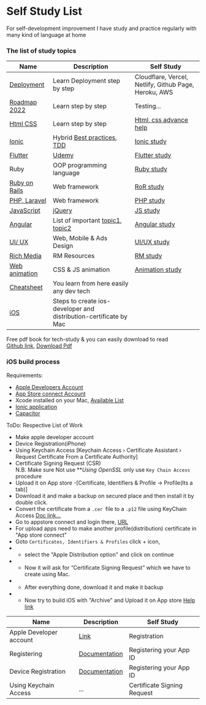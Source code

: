 # Self Study List
For self-development improvement I have study and practice regularly with many kind of language at home  

### The list of study topics
Name | Description | Self Study
------------ | ------------- | -------------
[Deployment](https://github.com/plabon-asad/study-with-deployment) | Learn Deployment step by step | Cloudflare, Vercel, Netlify, Github Page, Heroku, AWS
[Roadmap 2022](https://roadmap.sh/) | Learn step by step | Testing...
[Html CSS](https://roadmap.sh/) | Learn step by step | [Html, css advance help](https://github.com/plabon-asad/study-with-html-css)
[Ionic](https://ionicframework.com/) | Hybrid [Best practices](https://ionicthemes.com/tutorials), [TDD](https://www.youtube.com/playlist?list=PLlyAM-8-I7S9iNcZRfP4SQJhm4Mw5q5ku) | [Ionic study](https://github.com/plabon-asad/study-with-ionic)
[Flutter](https://flutter.com/) | [Udemy]() | [Flutter study](https://github.com/plabon-asad/study-with-flutter)
Ruby | OOP programming language | [Ruby study](https://github.com/plabon-asad/study-with-ruby)
[Ruby on Rails](https://github.com/plabon-asad/learn-RoR) | Web framework | [RoR study](https://github.com/plabon-asad/study-with-ror)
[PHP, Laravel](https://github.com/plabon-asad) | Web framework | [PHP study](https://github.com/plabon-asad/study-with-php)
[JavaScript](https://overapi.com/javascript) | [jQuery](https://overapi.com/jquery) | [JS study](https://github.com/plabon-asad/study-with-js)
[Angular](https://angular.io/) | List of important [topic1](https://www.dottedsquirrel.com/things-to-learn-angular/), [topic2](https://medium.com/@bhavikagarg8/important-topics-of-angular-5d51362ae78e) | [Angular study](https://github.com/plabon-asad/study-with-ng)
[UI/ UX](https://designcode.io/) | Web, Mobile & Ads Design | [UI/UX study](https://github.com/plabon-asad/study-with-uiux)
[Rich Media](https://github.com/plabon-asad/rich-media) | RM Resources | [RM study](https://github.com/plabon-asad/study-with-rm)
[Web animation](https://github.com/plabon-asad/css-animations-ui) | CSS & JS animation | [Animation study](https://github.com/plabon-asad/study-with-animation)
[Cheatsheet](https://overapi.com/) | You learn from here easily any dev tech | []()
[iOS](https://medium.com/mobile-devops-ci-cd-ct/steps-to-create-ios-developer-and-distribution-certificates-with-and-without-a-mac-8449b973ef9d) | Steps to create ios-developer and distribution-certificate by Mac | []()

Free pdf book for tech-study & you can easily download to read <br>
[Github link](https://github.com/Akshaya-Amar/Free-Programming-Books),
[Download Pdf](https://goalkicker.com/)

### iOS build process
Requirements:
 - [Apple Developers Account](https://developer.apple.com/)
 - [App Store connect Account](https://appstoreconnect.apple.com/login)
 - Xcode installed on your Mac, [Available List](https://developer.apple.com/support/xcode/)
 - [Ionic application](https://ionicframework.com/docs/developing/ios)
 - [Capacitor](https://capacitorjs.com/docs/ios#adding-the-ios-platform)

ToDo: Respective List of Work
 - Make apple developer account
 - Device Registration(iPhone)
 - Using Keychain Access [Keychain Access › Certificate Assistant › Request Certificate From a Certificate Authority]
 - Certificate Signing Request (CSR) <br>N.B. Make sure Not use ***Using OpenSSL* only use `Key Chain Access` procedure
 - Upload it on App store -[Certificate, Identifiers & Profile -> Profile(Its a tab)]
 - Download it and make a backup on secured place and then install it by double click.
 - Convert the certificate from a `.cer `file to a `.p12` file using KeyChain Access [Doc link...](https://ionic.io/docs/appflow/package/credentials)
 - Go to appstore connect and login there, [URL](https://appstoreconnect.apple.com/login)
 - For upload apps need to make another profile(distribution) certificate in "App store connect"
 - Goto `Certificates, Identifiers & Profiles` click + icon, 
 -  - select the "Apple Distribution option" and click on continue
 -  - Now it will ask for “Certificate Signing Request” which we have to create using Mac.
 -  - After everything done, download it and make it backup
 -  - Now try to build iOS with "Archive" and Upload it on App store [Help link](https://enappd.com/blog/releasing-ionic-app-on-ios-app-store/199/)
 

Name | Description | Self Study
------------ | ------------- | -------------
Apple Developer account | [Link](https://developer.apple.com/account) | Registration
Registering | [Documentation](https://ionic.io/docs/appflow/package/credentials) | Registering your App ID
Device Registration | [Documentation](https://github.com/dotnet/docs-maui/blob/main/docs/ios/includes/add-a-device.md) | Registering your App ID
Using Keychain Access | ... | Certificate Signing Request

